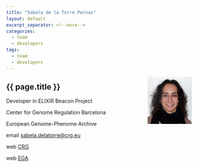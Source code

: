 ```yaml
---
title: "Sabela de la Torre Pernas"
layout: default
excerpt_separator: <!--more-->
categories:
  - team
  - developers
tags:
  - team
  - developers
---
```


<img style="float: right; width: 120px;" src="/assets/img/team/sdelatorre.jpg" />

## {{ page.title }}

Developer in ELIXIR Beacon Project

Center for Genome Regulation Barcelona

European Genome-Phenome Archive

email [sabela.delatorre@crg.eu](mailto:sabela.delatorre@crg.eu)

web [CRG](https://www.crg.eu/en/programmes-groups/ega-team)

web [EGA](https://ega-archive.org/about/team)

<!--more-->
